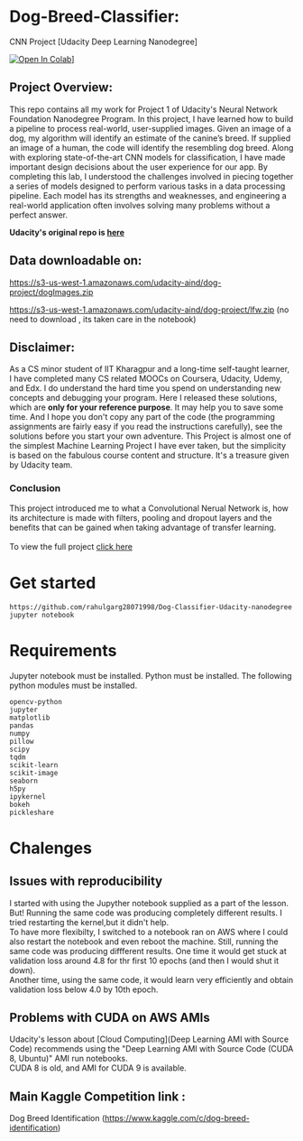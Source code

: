 # Dog-Breed-Classifier:
CNN Project [Udacity Deep Learning Nanodegree]


[![Open In Colab](https://colab.research.google.com/assets/colab-badge.svg)](https://colab.research.google.com/drive/1JyWFFhU0nWacbkleapXcBpp89O62eAsR?usp=sharing)]

## Project Overview:

This repo contains all my work for Project 1 of Udacity's Neural Network Foundation Nanodegree Program. In this project, I have learned how to build a pipeline to process real-world, user-supplied images. Given an image of a dog, my algorithm will identify an estimate of the canine’s breed. If supplied an image of a human, the code will identify the resembling dog breed.
                       Along with exploring state-of-the-art CNN models for classification, I have made important design decisions about the user experience for our app. By completing this lab, I understood the challenges involved in piecing together a series of models designed to perform various tasks in a data processing pipeline. Each model has its strengths and weaknesses, and engineering a real-world application often involves solving many problems without a perfect answer.

**Udacity's original repo is [here](https://github.com/udacity/deep-learning-v2-pytorch/tree/master/project-dog-classification)**


## Data downloadable on:
https://s3-us-west-1.amazonaws.com/udacity-aind/dog-project/dogImages.zip

https://s3-us-west-1.amazonaws.com/udacity-aind/dog-project/lfw.zip
(no need to download , its taken care in the notebook)


## Disclaimer:

As a CS minor student of IIT Kharagpur and a long-time self-taught learner, I have completed many CS related MOOCs on Coursera, Udacity, Udemy, and Edx. I do understand the hard time you spend on understanding new concepts and debugging your program. Here I released these solutions, which are **only for your reference purpose**. It may help you to save some time. And I hope you don't copy any part of the code (the programming assignments are fairly easy if you read the instructions carefully), see the solutions before you start your own adventure. This Project is almost one of the simplest Machine Learning Project I have ever taken, but the simplicity is based on the fabulous course content and structure. It's a treasure given by Udacity team.



### Conclusion
This project introduced me to what a Convolutional Nerual Network is, how its architecture is made with filters, pooling and dropout layers and the benefits that can be gained when taking advantage of transfer learning.
<br><br>
To view the full project [click here](https://nbviewer.jupyter.org/github/MrDaubinet/Dog-Breed-Classifier/blob/master/dog_app.ipynb)

# Get started
```
https://github.com/rahulgarg28071998/Dog-Classifier-Udacity-nanodegree
jupyter notebook
```
# Requirements
Jupyter notebook must be installed.
Python must be installed. The following python modules must be installed.
```
opencv-python
jupyter
matplotlib
pandas
numpy
pillow
scipy
tqdm
scikit-learn
scikit-image
seaborn
h5py
ipykernel
bokeh
pickleshare
```
# Chalenges
## Issues with reproducibility
I started with using the Jupyther notebook supplied as a part of the lesson. But! Running the same code was producing completely different results. I tried restarting the kernel,but it didn't help.  
To have more flexibilty, I switched to a notebook ran on AWS where I could also restart the notebook and even reboot the machine. Still, running the same code was producing diffferent results. One time it would get stuck at validation loss around 4.8 for thr first 10 epochs (and then I would shut it down).   
Another time, using the same code, it would learn very efficiently and obtain validation loss below 4.0 by 10th epoch. 

## Problems with CUDA on AWS AMIs

Udacity's lesson about [Cloud Computing](Deep Learning AMI with Source Code) recommends using the "Deep Learning AMI with Source Code (CUDA 8, Ubuntu)" AMI run notebooks.   
CUDA 8 is old, and AMI for CUDA 9 is available. 

## Main Kaggle Competition link :
Dog Breed Identification (https://www.kaggle.com/c/dog-breed-identification)

